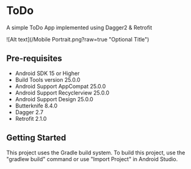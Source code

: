 # ToDo
A simple ToDo App implemented using Dagger2 &amp; Retrofit

![Alt text](/Mobile Portrait.png?raw=true "Optional Title")

Pre-requisites
--------------
* Android SDK 15 or Higher
* Build Tools version 25.0.0
* Android Support AppCompat 25.0.0
* Android Support Recyclerview 25.0.0
* Android Support Design 25.0.0
* Butterknife 8.4.0
* Dagger 2.7
* Retrofit 2.1.0

Getting Started
---------------
This project uses the Gradle build system.  To build this project, use the
"gradlew build" command or use "Import Project" in Android Studio.

